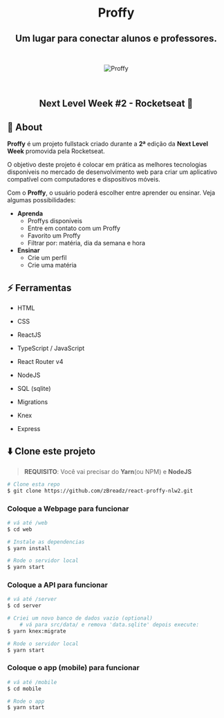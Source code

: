 <h1 align="center">
    <strong>Proffy</strong>
    <br>
  <h2 align="center">Um lugar para conectar alunos e professores.</h2>
    <br>
    <p align="center"><img src="https://i.ibb.co/TvhGw9Z/Group-11.png" alt="Proffy"></p>
    <br>
    <h2 align="center">
        Next Level Week #2 - Rocketseat 🚀
    </h2>
</h1>

## 📢 About

**Proffy** é um projeto fullstack criado durante a **2ª** edição da **Next Level Week** promovida pela Rocketseat.

O objetivo deste projeto é colocar em prática as melhores tecnologias disponíveis no mercado de desenvolvimento web para criar um aplicativo compatível com computadores e dispositivos móveis.

Com o **Proffy**, o usuário poderá escolher entre aprender ou ensinar. Veja algumas possibilidades:

* **Aprenda**
    * Proffys disponíveis
    * Entre em contato com um Proffy
    * Favorito um Proffy
    * Filtrar por: matéria, dia da semana e hora
* **Ensinar**
    * Crie um perfil
    * Crie uma matéria


## ⚡ Ferramentas

* HTML

* CSS

* ReactJS

* TypeScript / JavaScript

* React Router v4

* NodeJS

* SQL (sqlite)

* Migrations

* Knex

* Express

  

  

## ⬇️ Clone este projeto

> **REQUISITO**: Você vai precisar do **Yarn**(ou NPM) e **NodeJS**

```bash
# Clone esta repo
$ git clone https://github.com/zBreadz/react-proffy-nlw2.git
```

### Coloque a Webpage para funcionar

```bash
# vá até /web
$ cd web

# Instale as dependencias
$ yarn install

# Rode o servidor local
$ yarn start
```

### Coloque a API para funcionar

```bash
# vá até /server
$ cd server

# Criei um novo banco de dados vazio (optional)
	# vá para src/data/ e remova 'data.sqlite' depois execute:
$ yarn knex:migrate

# Rode o servidor local
$ yarn start
```

### Coloque o app (mobile) para funcionar

```bash
# vá até /mobile
$ cd mobile

# Rode o app
$ yarn start
```
